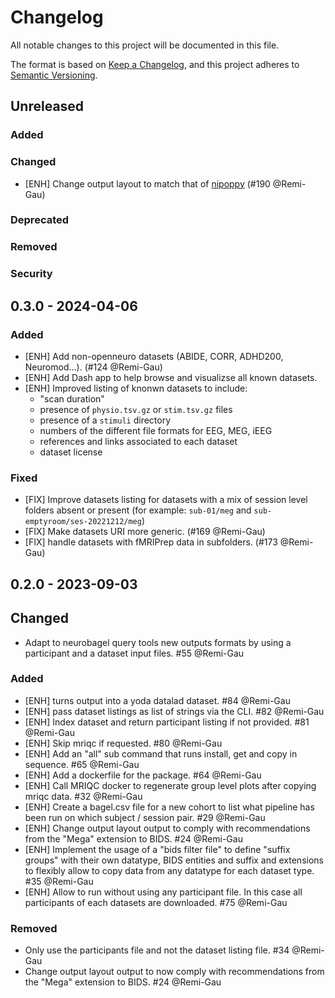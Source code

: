 # Changelog

All notable changes to this project will be documented in this file.

The format is based on [Keep a Changelog](https://keepachangelog.com/en/1.0.0/),
and this project adheres to
[Semantic Versioning](https://semver.org/spec/v2.0.0.html).

<!--
### Added

### Changed

### Deprecated

### Removed


### Security
-->

## Unreleased

### Added

### Changed

-   [ENH] Change output layout to match that of [nipoppy](https://github.com/neurodatascience/nipoppy) (#190 @Remi-Gau)

### Deprecated

### Removed

### Security

## 0.3.0 - 2024-04-06

### Added

-   [ENH] Add non-openneuro datasets (ABIDE, CORR, ADHD200, Neuromod...). (#124 @Remi-Gau)
-   [ENH] Add Dash app to help browse and visualizse all known datasets.
-   [ENH] Improved listing of knonwn datasets to include:
    -   "scan duration"
    -   presence of `physio.tsv.gz` or `stim.tsv.gz` files
    -   presence of a `stimuli` directory
    -   numbers of the different file formats for EEG, MEG, iEEG
    -   references and links associated to each dataset
    -   dataset license

### Fixed

-   [FIX] Improve datasets listing for datasets with a mix of session level folders absent or present (for example: `sub-01/meg` and `sub-emptyroom/ses-20221212/meg`)
-   [FIX] Make datasets URI more generic. (#169 @Remi-Gau)
-   [FIX] handle datasets with fMRIPrep data in subfolders. (#173 @Remi-Gau)

## 0.2.0 - 2023-09-03

## Changed

-   Adapt to neurobagel query tools new outputs formats by using a participant
    and a dataset input files. #55 @Remi-Gau

### Added

-   [ENH] turns output into a yoda datalad dataset. #84 @Remi-Gau
-   [ENH] pass dataset listings as list of strings via the CLI. #82 @Remi-Gau
-   [ENH] Index dataset and return participant listing if not provided. #81 @Remi-Gau
-   [ENH] Skip mriqc if requested. #80 @Remi-Gau
-   [ENH] Add an "all" sub command that runs install, get and copy in sequence. #65 @Remi-Gau
-   [ENH] Add a dockerfile for the package. #64 @Remi-Gau
-   [ENH] Call MRIQC docker to regenerate group level plots after copying mriqc data. #32 @Remi-Gau
-   [ENH] Create a bagel.csv file for a new cohort to list
    what pipeline has been run on which subject / session pair. #29 @Remi-Gau
-   [ENH] Change output layout output to comply with recommendations
    from the "Mega" extension to BIDS. #24 @Remi-Gau
-   [ENH] Implement the usage of a "bids filter file" to define "suffix groups"
    with their own datatype, BIDS entities and suffix and extensions
    to flexibly allow to copy data from any datatype for each dataset type. #35 @Remi-Gau
-   [ENH] Allow to run without using any participant file.
    In this case all participants of each datasets are downloaded. #75 @Remi-Gau

### Removed

-   Only use the participants file and not the dataset listing file. #34 @Remi-Gau
-   Change output layout output to now comply with recommendations
    from the "Mega" extension to BIDS. #24 @Remi-Gau
